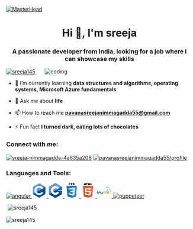 [![MasterHead](http://www.lovelocaldesign.com/wp-content/uploads/2016/09/process-dev-banner2.gif)](https://sreeja145.io)

<h1 align="center">Hi 👋, I'm sreeja</h1>
<h3 align="center">A passionate developer from India, looking for a job where I can showcase my skills</h3>
<img align="right" alt="coding" width="400" src="https://miro.medium.com/max/1838/1*qdAW1TjCN57h1lbuuzvchg.gif">
<p align="left"> <a href="https://github.com/ryo-ma/github-profile-trophy"><img src="https://github-profile-trophy.vercel.app/?username=sreeja145" alt="sreeja145" /></a> </p>

- 🌱 I’m currently learning **data structures and algorithms, operating systems, Microsoft Azure fundamentals**

- 💬 Ask me about **life**

- 📫 How to reach me **pavanasreejanimmagadda55@gmail.com**

- ⚡ Fun fact **I turned dark, eating lots of chocolates**

<h3 align="left">Connect with me:</h3>
<p align="left">
<a href="https://linkedin.com/in/sreeja-nimmagadda-4a635a208" target="blank"><img align="center" src="https://raw.githubusercontent.com/rahuldkjain/github-profile-readme-generator/master/src/images/icons/Social/linked-in-alt.svg" alt="sreeja-nimmagadda-4a635a208" height="30" width="40" /></a>
<a href="https://auth.geeksforgeeks.org/user/pavanasreejanimmagadda55/profile" target="blank"><img align="center" src="https://raw.githubusercontent.com/rahuldkjain/github-profile-readme-generator/master/src/images/icons/Social/geeks-for-geeks.svg" alt="pavanasreejanimmagadda55/profile" height="30" width="40" /></a>
</p>

<h3 align="left">Languages and Tools:</h3>
<p align="left"> <a href="https://angular.io" target="_blank" rel="noreferrer"> <img src="https://angular.io/assets/images/logos/angular/angular.svg" alt="angular" width="40" height="40"/> </a> <a href="https://www.cprogramming.com/" target="_blank" rel="noreferrer"> <img src="https://raw.githubusercontent.com/devicons/devicon/master/icons/c/c-original.svg" alt="c" width="40" height="40"/> </a> <a href="https://www.w3schools.com/cpp/" target="_blank" rel="noreferrer"> <img src="https://raw.githubusercontent.com/devicons/devicon/master/icons/cplusplus/cplusplus-original.svg" alt="cplusplus" width="40" height="40"/> </a> <a href="https://www.w3schools.com/css/" target="_blank" rel="noreferrer"> <img src="https://raw.githubusercontent.com/devicons/devicon/master/icons/css3/css3-original-wordmark.svg" alt="css3" width="40" height="40"/> </a> <a href="https://www.w3.org/html/" target="_blank" rel="noreferrer"> <img src="https://raw.githubusercontent.com/devicons/devicon/master/icons/html5/html5-original-wordmark.svg" alt="html5" width="40" height="40"/> </a> <a href="https://www.mysql.com/" target="_blank" rel="noreferrer"> <img src="https://raw.githubusercontent.com/devicons/devicon/master/icons/mysql/mysql-original-wordmark.svg" alt="mysql" width="40" height="40"/> </a> <a href="https://github.com/puppeteer/puppeteer" target="_blank" rel="noreferrer"> <img src="https://www.vectorlogo.zone/logos/pptrdev/pptrdev-official.svg" alt="puppeteer" width="40" height="40"/> </a> </p>

<p>&nbsp;<img align="center" src="https://github-readme-stats.vercel.app/api?username=sreeja145&show_icons=true&locale=en" alt="sreeja145" /></p>

<p><img align="center" src="https://github-readme-streak-stats.herokuapp.com/?user=sreeja145&" alt="sreeja145" /></p>
